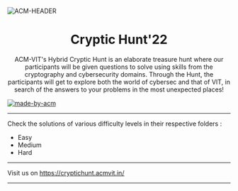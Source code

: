 ![ACM-HEADER](https://user-images.githubusercontent.com/14032427/92643737-e6252e00-f2ff-11ea-8a51-1f1b69caba9f.png)

<h1 align="center"> Cryptic Hunt'22</h1>

<p align="center"> 
ACM-VIT's Hybrid Cryptic Hunt is an elaborate treasure hunt where our participants will be given questions to solve using skills from the cryptography and cybersecurity domains. Through the Hunt, the participants will get to explore both the world of cybersec and that of VIT, in search of the answers to your problems in the most unexpected places!
</p>

<p>
  <a href="https://acmvit.in/" target="_blank">
    <img alt="made-by-acm" src="https://img.shields.io/badge/MADE%20BY-ACM%20VIT-blue?style=for-the-badge" />
  </a>
    <!-- Uncomment the below line to add the license badge. Make sure the right license badge is reflected. -->
    <!-- <img alt="license" src="https://img.shields.io/badge/License-MIT-green.svg?style=for-the-badge" /> -->
    <!-- forks/stars/tech stack in the form of badges from https://shields.io/ -->
</p>

---

Check the solutions of various difficulty levels in their respective folders :
* Easy
* Medium
* Hard
---

Visit us on https://cryptichunt.acmvit.in/

---



